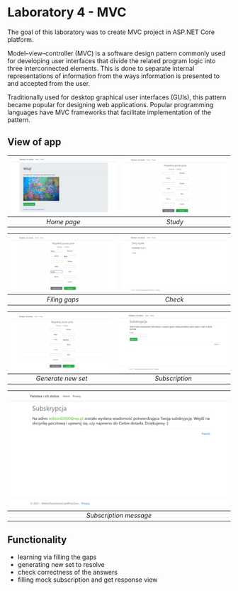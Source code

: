 # Laboratory 4 - MVC
The goal of this laboratory was to create MVC project in ASP.NET Core platform.

Model–view–controller (MVC) is a software design pattern commonly used for developing user interfaces that divide the related program logic into three interconnected elements. This is done to separate internal representations of information from the ways information is presented to and accepted from the user.

Traditionally used for desktop graphical user interfaces (GUIs), this pattern became popular for designing web applications. Popular programming languages have MVC frameworks that facilitate implementation of the pattern. 

## View of app

|<img src="Images/home-page.png" alt="drawing" width="500"/>| <img src="Images/study.png" alt="drawing" width="500"/> |
| :--: | :--: |
| *Home page* | *Study* |


|<img src="Images/filling.png" alt="drawing" width="500"/> | <img src="Images/check.png" alt="drawing" width="500"/> |
| :--: | :--: |
| *Filing gaps* | *Check* |


|<img src="Images/new-set.png" alt="drawing" width="500"/> | <img src="Images/subscription.png" alt="drawing" width="500"/> |
| :--: | :--: |
| *Generate new set* | *Subscription* |

<div align="center">
 
|<img src="Images/subscription_sent.png" alt="drawing" width="500"/>|
|:--:|
|*Subscription message*|
 
</div>

## Functionality
 - learning via filling the gaps
 - generating new set to resolve
 - check correctness of the answers 
 - filling mock subscription and get response view

  
